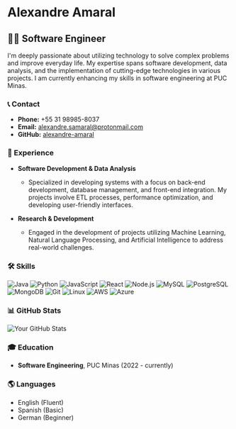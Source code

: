 # Alexandre Amaral

## 👨‍💻 Software Engineer

I'm deeply passionate about utilizing technology to solve complex problems and improve everyday life. My expertise spans software development, data analysis, and the implementation of cutting-edge technologies in various projects. I am currently enhancing my skills in software engineering at PUC Minas.

### 📞 Contact
- **Phone:** +55 31 98985-8037
- **Email:** [alexandre.samaral@protonmail.com](mailto:alexandre.samaral@protonmail.com)
- **GitHub:** [alexandre-amaral](https://github.com/alexandre-amaral)

### 💼 Experience

- **Software Development & Data Analysis**
  - Specialized in developing systems with a focus on back-end development, database management, and front-end integration. My projects involve ETL processes, performance optimization, and developing user-friendly interfaces.

- **Research & Development**
  - Engaged in the development of projects utilizing Machine Learning, Natural Language Processing, and Artificial Intelligence to address real-world challenges.

### 🛠 Skills

![Java](https://img.shields.io/badge/-Java-007396?style=flat-square&logo=java)
![Python](https://img.shields.io/badge/-Python-3776AB?style=flat-square&logo=Python)
![JavaScript](https://img.shields.io/badge/-JavaScript-F7DF1E?style=flat-square&logo=javascript)
![React](https://img.shields.io/badge/-React-61DAFB?style=flat-square&logo=react)
![Node.js](https://img.shields.io/badge/-Node.js-339933?style=flat-square&logo=node.js)
![MySQL](https://img.shields.io/badge/-MySQL-4479A1?style=flat-square&logo=mysql)
![PostgreSQL](https://img.shields.io/badge/-PostgreSQL-4169E1?style=flat-square&logo=postgresql)
![MongoDB](https://img.shields.io/badge/-MongoDB-47A248?style=flat-square&logo=mongodb)
![Git](https://img.shields.io/badge/-Git-F05032?style=flat-square&logo=git)
![Linux](https://img.shields.io/badge/-Linux-FCC624?style=flat-square&logo=linux)
![AWS](https://img.shields.io/badge/-AWS-232F3E?style=flat-square&logo=amazon-aws)
![Azure](https://img.shields.io/badge/-Azure-0078D4?style=flat-square&logo=microsoft-azure)

### 📊 GitHub Stats

![Your GitHub Stats](https://github-readme-stats.vercel.app/api?username=alexandre-amaral&show_icons=true)

### 🎓 Education

- **Software Engineering**, PUC Minas (2022 - currently)

### 🌎 Languages

- English (Fluent)
- Spanish (Basic)
- German (Beginner)
